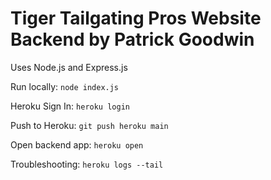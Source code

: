 # Tiger Tailgating Pros Website Backend by Patrick Goodwin

Uses Node.js and Express.js

Run locally:
```node index.js```

Heroku Sign In:
```heroku login```

Push to Heroku:
```git push heroku main```

Open backend app:
```heroku open```

Troubleshooting:
```heroku logs --tail```

